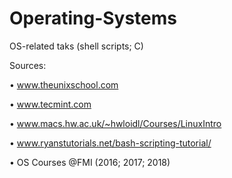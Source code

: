 # Operating-Systems
OS-related taks
(shell scripts; C)

Sources:

•	www.theunixschool.com

•	www.tecmint.com

• www.macs.hw.ac.uk/~hwloidl/Courses/LinuxIntro

• www.ryanstutorials.net/bash-scripting-tutorial/

•	OS Courses @FMI (2016; 2017; 2018)
